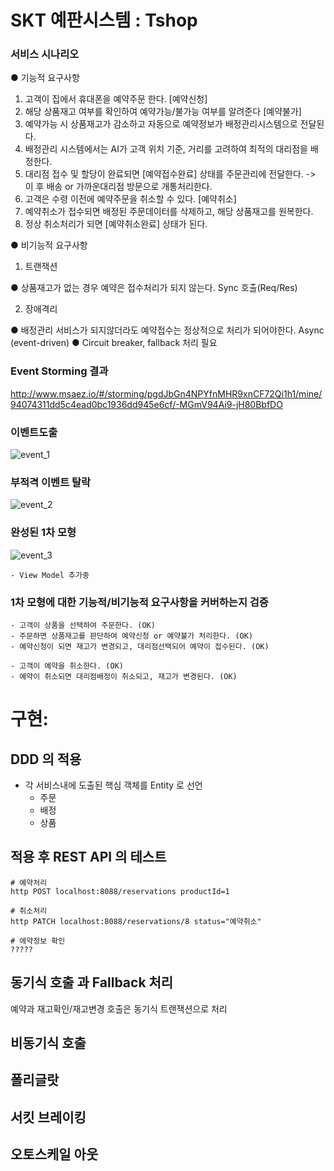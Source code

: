 # SKT 예판시스템 : Tshop


### 서비스 시나리오

  ● 기능적 요구사항

  1. 고객이 집에서 휴대폰을 예약주문 한다. [예약신청]
  2. 해당 상품재고 여부를 확인하여 예약가능/불가능 여부를 알려준다 [예약불가]
  3. 예약가능 시 상품재고가 감소하고 자동으로 예약정보가 배정관리시스템으로 전달된다.
  4. 배정관리 시스템에서는 AI가 고객 위치 기준, 거리를 고려하여 최적의 대리점을 배정한다.
  5. 대리점 접수 및 할당이 완료되면 [예약접수완료] 상태를 주문관리에 전달한다. -> 이 후 배송 or 가까운대리점 방문으로 개통처리한다.
  6. 고객은 수령 이전에 예약주문을 취소할 수 있다. [예약취소]
  7. 예약취소가 접수되면 배정된 주문데이터를 삭제하고, 해당 상품재고를 원복한다.
  8. 정상 취소처리가 되면 [예약취소완료] 상태가 된다.

  ● 비기능적 요구사항

  1. 트랜잭션

  ● 상품재고가 없는 경우 예약은 접수처리가 되지 않는다. Sync 호출(Req/Res)
  
  2. 장애격리

  ● 배정관리 서비스가 되지않더라도 예약접수는 정상적으로 처리가 되어야한다. Async (event-driven)
  ●   Circuit breaker, fallback 처리 필요



### Event Storming 결과
  
http://www.msaez.io/#/storming/pgdJbGn4NPYfnMHR9xnCF72Qi1h1/mine/94074311dd5c4ead0bc1936dd945e6cf/-MGmV94Ai9-jH80BbfDO


### 이벤트도출

![event_1](https://user-images.githubusercontent.com/45332921/93048866-cfcdf800-f69a-11ea-9cd4-11519e9a8316.jpg)

### 부적격 이벤트 탈락

![event_2](https://user-images.githubusercontent.com/45332921/93048891-e3795e80-f69a-11ea-8c4b-2cefe99b1131.jpg)

### 완성된 1차 모형

![event_3](https://user-images.githubusercontent.com/45332921/93049881-e1b09a80-f69c-11ea-9a48-0bd095c3ec0d.jpg)


    - View Model 추가중
    
    
### 1차 모형에 대한 기능적/비기능적 요구사항을 커버하는지 검증
    - 고객이 상품을 선택하여 주문한다. (OK)
    - 주문하면 상품재고를 판단하여 예약신청 or 예약불가 처리한다. (OK)
    - 예약신청이 되면 재고가 변경되고, 대리점선택되어 예약이 접수된다. (OK)
    
    - 고객이 예약을 취소한다. (OK)
    - 예약이 취소되면 대리점배정이 취소되고, 재고가 변경된다. (OK)
    
    
# 구현:

## DDD 의 적용
- 각 서비스내에 도출된 핵심 객체를 Entity 로 선언
  - 주문
  - 배정
  - 상품


## 적용 후 REST API 의 테스트
```
# 예약처리
http POST localhost:8088/reservations productId=1

# 취소처리
http PATCH localhost:8088/reservations/8 status="예약취소"

# 에약정보 확인
?????

```



## 동기식 호출 과 Fallback 처리

예약과 재고확인/재고변경 호출은 동기식 트랜잭션으로 처리 

## 비동기식 호출

## 폴리글랏 

## 서킷 브레이킹 

## 오토스케일 아웃
